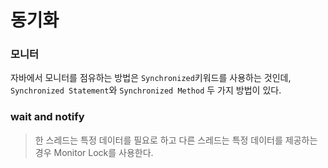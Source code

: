 # 동기화

### 모니터

자바에서 모니터를 점유하는 방법은 `Synchronized`키워드를 사용하는 것인데, `Synchronized Statement`와 `Synchronized Method` 두 가지 방법이 있다.



### wait and notify

> 한 스레드는 특정 데이터를 필요로 하고 다른 스레드는 특정 데이터를 제공하는 경우 Monitor Lock를 사용한다.